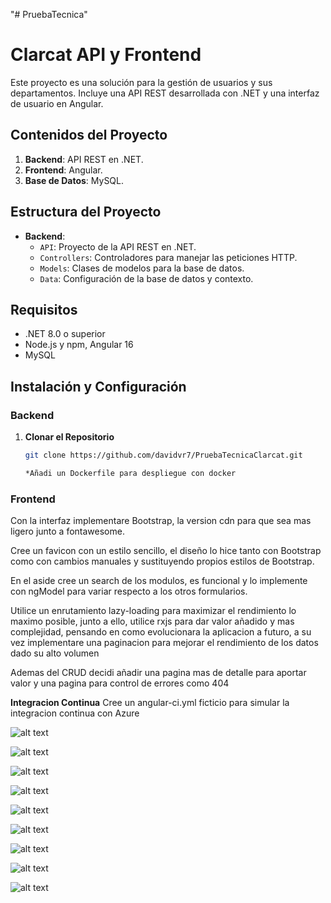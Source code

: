 "# PruebaTecnica" 

# Clarcat API y Frontend

Este proyecto es una solución para la gestión de usuarios y sus departamentos. Incluye una API REST desarrollada con .NET y una interfaz de usuario en Angular.

## Contenidos del Proyecto

1. **Backend**: API REST en .NET.
2. **Frontend**: Angular.
3. **Base de Datos**: MySQL.

## Estructura del Proyecto

- **Backend**:
  - `API`: Proyecto de la API REST en .NET.
  - `Controllers`: Controladores para manejar las peticiones HTTP.
  - `Models`: Clases de modelos para la base de datos.
  - `Data`: Configuración de la base de datos y contexto. 

## Requisitos

- .NET 8.0 o superior
- Node.js y npm, Angular 16
- MySQL 

## Instalación y Configuración

### Backend

1. **Clonar el Repositorio**

   ```sh
   git clone https://github.com/davidvr7/PruebaTecnicaClarcat.git

   *Añadi un Dockerfile para despliegue con docker

### Frontend

Con la interfaz implementare Bootstrap, la version cdn para que sea mas ligero junto a fontawesome.

Cree un favicon con un estilo sencillo, el diseño lo hice tanto con Bootstrap como con cambios manuales y sustituyendo propios estilos de Bootstrap.

En el aside cree un search de los modulos, es funcional y lo implemente con ngModel para variar respecto a los otros formularios.

Utilice un enrutamiento lazy-loading para maximizar el rendimiento lo maximo posible, junto a ello, utilice rxjs para dar valor añadido y mas complejidad, pensando en como evolucionara la aplicacion a futuro, a su vez implementare una paginacion para mejorar el rendimiento de los datos dado su alto volumen

Ademas del CRUD decidi añadir una pagina mas de detalle para aportar valor y una pagina para control de errores como 404 

**Integracion Continua**
Cree un angular-ci.yml ficticio para simular la integracion continua con Azure


![alt text](src/assets/Imagenes/1.png)

![alt text](src/assets/Imagenes/2.png)

![alt text](src/assets/Imagenes/3.png)

![alt text](src/assets/Imagenes/4.png)

![alt text](src/assets/Imagenes/5.png)

![alt text](src/assets/Imagenes/6.png)

![alt text](src/assets/Imagenes/7.png)

![alt text](src/assets/Imagenes/8.png)

![alt text](src/assets/Imagenes/9.png)
